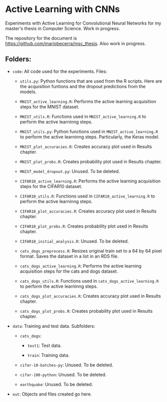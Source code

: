 # Active Learning with CNNs

Experiments with Active Learning for Convolutional Neural Networks for my master's thesis in Computer Science. Work in progress.

The repository for the document is https://github.com/mariobecerra/msc_thesis. Also work in progress.

## Folders:

- `code`: All code used for the experiments. Files:

  - `utils.py`: Python functions that are used from the R scripts. Here are the acquisition funtions and the dropout predictions from the models.

  - `MNIST_active_learning.R`: Performs the active learning acquisition steps for the MNIST dataset.
  
  - `MNIST_utils.R`: Functions used in `MNIST_active_learning.R` to perform the active learninng steps.
  
  - `MNIST_utils.py`: Python functions used in `MNIST_active_learning.R` to perform the active learninng steps. Particularly, the Keras model.
  
  - `MNIST_plot_accuracies.R`: Creates accuracy plot used in Results chapter.
  
  - `MNIST_plot_probs.R`: Creates probability plot used in Results chapter.
  
  - `MNIST_model_dropout.py`: Unused. To be deleted.
  
  - `CIFAR10_active_learning.R`: Performs the active learning acquisition steps for the CIFAR10 dataset.
  
  - `CIFAR10_utils.R`: Functions used in `CIFAR10_active_learning.R` to perform the active learninng steps.
  
  - `CIFAR10_plot_accuracies.R`: Creates accuracy plot used in Results chapter.
  
  - `CIFAR10_plot_probs.R`: Creates probability plot used in Results chapter.
  
  - `CIFAR10_initial_analysis.R`: Unused. To be deleted.
  
  - `cats_dogs_preprocess.R`: Resizes original train set to a 64 by 64 pixel format. Saves the dataset in a list in an RDS file.
  
  - `cats_dogs_active_learning.R`: Performs the active learning acquisition steps for the cats and dogs dataset.
  
  - `cats_dogs_utils.R`: Functions used in `cats_dogs_active_learning.R` to perform the active learninng steps.

  - `cats_dogs_plot_accuracies.R`: Creates accuracy plot used in Results chapter.
  
  - `cats_dogs_plot_probs.R`: Creates probability plot used in Results chapter.


- `data`: Training and test data. Subfolders:
  
  - `cats_dogs`: 
    
    - `test1`: Test data.
    
    - `train`: Training data.
  
  - `cifar-10-batches-py`: Unused. To be deleted.
  
  - `cifar-100-python`: Unused. To be deleted.
  
  - `earthquake`: Unused. To be deleted.

- `out`: Objects and files created go here.



